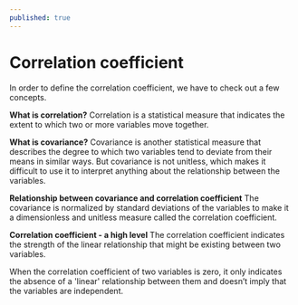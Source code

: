 ```yaml
---
published: true
---
```

# Correlation coefficient

In order to define the correlation coefficient, we have to check out a few concepts.


**What is correlation?**
Correlation is a statistical measure that indicates the extent to which two or more variables move together.


**What is covariance?**
Covariance is another statistical measure that describes the degree to which two variables tend to deviate from their means in similar ways. But covariance is not unitless, which makes it difficult to use it to interpret anything about the relationship between the variables.


**Relationship between covariance and correlation coefficient**
The covariance is normalized by standard deviations of the variables to make it a dimensionless and unitless measure called the correlation coefficient.


**Correlation coefficient - a high level**
The correlation coefficient indicates the strength of the linear relationship that might be existing between two variables.

When the correlation coefficient of two variables is zero, it only indicates the absence of a 'linear' relationship between them and doesn’t imply that the variables are independent.

